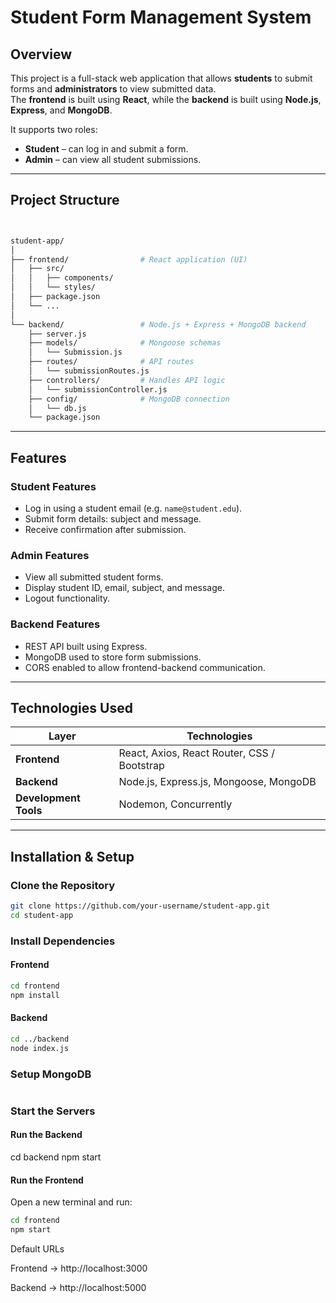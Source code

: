 # Student Form Management System

## Overview
This project is a full-stack web application that allows **students** to submit forms and **administrators** to view submitted data.  
The **frontend** is built using **React**, while the **backend** is built using **Node.js**, **Express**, and **MongoDB**.

It supports two roles:
- **Student** – can log in and submit a form.
- **Admin** – can view all student submissions.

---

## Project Structure
```bash


student-app/
│
├── frontend/                # React application (UI)
│   ├── src/
│   │   ├── components/      
│   │   └── styles/          
│   ├── package.json
│   └── ...
│
└── backend/                 # Node.js + Express + MongoDB backend
    ├── server.js            
    ├── models/              # Mongoose schemas
    │   └── Submission.js
    ├── routes/              # API routes
    │   └── submissionRoutes.js
    ├── controllers/         # Handles API logic
    │   └── submissionController.js
    ├── config/              # MongoDB connection
    │   └── db.js
    └── package.json

```

---

## Features

### Student Features
- Log in using a student email (e.g. `name@student.edu`).
- Submit form details: subject and message.
- Receive confirmation after submission.

### Admin Features
- View all submitted student forms.
- Display student ID, email, subject, and message.
- Logout functionality.

### Backend Features
- REST API built using Express.
- MongoDB used to store form submissions.
- CORS enabled to allow frontend-backend communication.

---

## Technologies Used

| Layer | Technologies |
|--------|---------------|
| **Frontend** | React, Axios, React Router, CSS / Bootstrap |
| **Backend** | Node.js, Express.js, Mongoose, MongoDB |
| **Development Tools** | Nodemon, Concurrently |

---

## Installation & Setup

### Clone the Repository
```bash
git clone https://github.com/your-username/student-app.git
cd student-app
```
### Install Dependencies
#### Frontend
```bash
cd frontend
npm install
```

#### Backend
```bash
cd ../backend
node index.js
```
### Setup MongoDB
```bash

```

### Start the Servers
#### Run the Backend
cd backend
npm start

#### Run the Frontend
Open a new terminal and run:
```bash
cd frontend
npm start
```
Default URLs

Frontend → http://localhost:3000

Backend → http://localhost:5000

